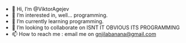 - 👋 Hi, I’m @ViktorAgejev
- 👀 I’m interested in, well... programming.
- 🌱 I’m currently learning programming.
- 💞️ I’m looking to collaborate on ISNT IT OBVIOUS ITS PROGRAMMING
- 📫 How to reach me : email me on gnjilabanana@gmail.com

<!---
ViktorAgejev/ViktorAgejev is a ✨ special ✨ repository because its `README.md` (this file) appears on your GitHub profile.
You can click the Preview link to take a look at your changes.
--->
